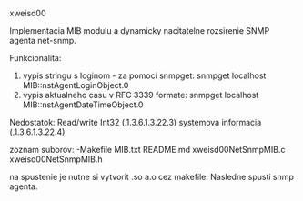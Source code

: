 xweisd00

Implementacia MIB modulu a dynamicky nacitatelne rozsirenie SNMP agenta net-snmp.

Funkcionalita:

1) vypis stringu s loginom - za pomoci snmpget:
	snmpget localhost MIB::nstAgentLoginObject.0
2) vypis aktualneho casu v RFC 3339 formate:
	snmpget localhost MIB::nstAgentDateTimeObject.0

Nedostatok:
	Read/write Int32 (.1.3.6.1.3.22.3)
	systemova informacia (.1.3.6.1.3.22.4)

zoznam suborov:
-Makefile
MIB.txt
README.md
xweisd00NetSnmpMIB.c
xweisd00NetSnmpMIB.h

na spustenie je nutne si vytvorit .so a.o cez makefile. Nasledne spusti snmp agenta.
